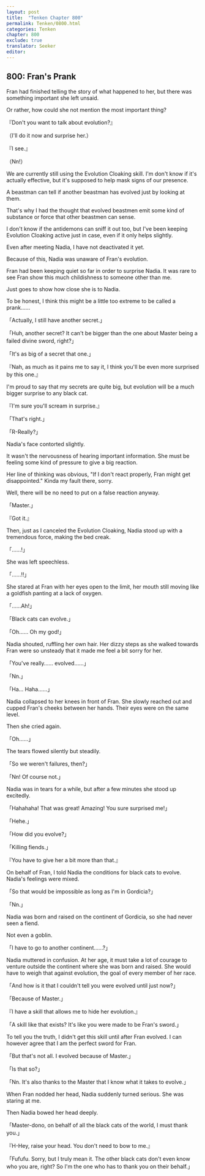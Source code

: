 ```yaml
---
layout: post
title:  "Tenken Chapter 800"
permalink: Tenken/0800.html
categories: Tenken
chapter: 800
exclude: true
translator: Seeker
editor: 
---
```

<h2 id="ch800">800: Fran's Prank</h2>

<p>Fran had finished telling the story of what happened to her, but there was something important she left unsaid.</p>

<p>Or rather, how could she not mention the most important thing?</p>

<p>『Don't you want to talk about evolution?』</p>
<p>（I'll do it now and surprise her.）</p>
<p>『I see.』</p>
<p>（Nn!）</p>

<p>We are currently still using the Evolution Cloaking skill. I'm don't know if it's actually effective, but it's supposed to help mask signs of our presence.</p>

<p>A beastman can tell if another beastman has evolved just by looking at them.</p>

<p>That's why I had the thought that evolved beastmen emit some kind of substance or force that other beastmen can sense.</p>

<p>I don't know if the antidemons can sniff it out too, but I've been keeping Evolution Cloaking active just in case, even if it only helps slightly.</p>

<p>Even after meeting Nadia, I have not deactivated it yet.</p>

<p>Because of this, Nadia was unaware of Fran's evolution.</p>

<p>Fran had been keeping quiet so far in order to surprise Nadia. It was rare to see Fran show this much childishness to someone other than me.</p>

<p>Just goes to show how close she is to Nadia.</p>

<p>To be honest, I think this might be a little too extreme to be called a prank……</p>

<p>「Actually, I still have another secret.」</p>
<p>「Huh, another secret? It can't be bigger than the one about Master being a failed divine sword, right?」</p>
<p>「It's as big of a secret that one.」</p>
<p>『Nah, as much as it pains me to say it, I think you'll be even more surprised by this one.』</p>

<p>I'm proud to say that my secrets are quite big, but evolution will be a much bigger surprise to any black cat.</p>

<p>『I'm sure you'll scream in surprise.』</p>
<p>「That's right.」</p>
<p>「R-Really?」</p>

<p>Nadia's face contorted slightly.</p>

<p>It wasn't the nervousness of hearing important information. She must be feeling some kind of pressure to give a big reaction.</p>

<p>Her line of thinking was obvious, "If I don't react properly, Fran might get disappointed." Kinda my fault there, sorry.</p>

<p>Well, there will be no need to put on a false reaction anyway.</p>

<p>「Master.」</p>
<p>『Got it.』</p>

<p>Then, just as I canceled the Evolution Cloaking, Nadia stood up with a tremendous force, making the bed creak.</p>

<p>「……!」</p>

<p>She was left speechless.</p>

<p>「……!!」</p>

<p>She stared at Fran with her eyes open to the limit, her mouth still moving like a goldfish panting at a lack of oxygen.</p>

<p>「……Ah!」</p>
<p>「Black cats can evolve.」</p>
<p>「Oh…… Oh my god!」</p>

<p>Nadia shouted, ruffling her own hair. Her dizzy steps as she walked towards Fran were so unsteady that it made me feel a bit sorry for her.</p>

<p>「You've really…… evolved……」</p>
<p>「Nn.」</p>
<p>「Ha… Haha……」</p>

<p>Nadia collapsed to her knees in front of Fran. She slowly reached out and cupped Fran's cheeks between her hands. Their eyes were on the same level.</p>

<p>Then she cried again.</p>

<p>「Oh……」</p>

<p>The tears flowed silently but steadily.</p>

<p>「So we weren't failures, then?」</p>
<p>「Nn! Of course not.」</p>

<p>Nadia was in tears for a while, but after a few minutes she stood up excitedly.</p>

<p>「Hahahaha! That was great! Amazing! You sure surprised me!」</p>
<p>「Hehe.」</p>
<p>「How did you evolve?」</p>
<p>「Killing fiends.」</p>
<p>『You have to give her a bit more than that.』</p>

<p>On behalf of Fran, I told Nadia the conditions for black cats to evolve. Nadia's feelings were mixed.</p>

<p>「So that would be impossible as long as I'm in Gordicia?」</p>
<p>「Nn.」</p>

<p>Nadia was born and raised on the continent of Gordicia, so she had never seen a fiend.</p>

<p>Not even a goblin.</p>

<p>「I have to go to another continent……?」</p>

<p>Nadia muttered in confusion. At her age, it must take a lot of courage to venture outside the continent where she was born and raised. She would have to weigh that against evolution, the goal of every member of her race.</p>

<p>「And how is it that I couldn't tell you were evolved until just now?」</p>
<p>「Because of Master.」</p>
<p>『I have a skill that allows me to hide her evolution.』</p>
<p>「A skill like that exists? It's like you were made to be Fran's sword.」</p>

<p>To tell you the truth, I didn't get this skill until after Fran evolved. I can however agree that I am the perfect sword for Fran.</p>

<p>「But that's not all. I evolved because of Master.」</p>
<p>「Is that so?」</p>
<p>「Nn. It's also thanks to the Master that I know what it takes to evolve.」</p>

<p>When Fran nodded her head, Nadia suddenly turned serious. She was staring at me.</p>

<p>Then Nadia bowed her head deeply.</p>

<p>「Master-dono, on behalf of all the black cats of the world, I must thank you.」</p>
<p>『H-Hey, raise your head. You don't need to bow to me.』</p>
<p>「Fufufu. Sorry, but I truly mean it. The other black cats don't even know who you are, right? So I'm the one who has to thank you on their behalf.」</p>



